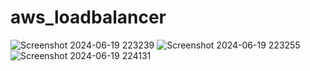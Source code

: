 # aws_loadbalancer
![Screenshot 2024-06-19 223239](https://github.com/atharva-sangale/aws_loadbalancer/assets/172970923/fde6b881-5b6a-454b-99e8-34e433bee0b1)
![Screenshot 2024-06-19 223255](https://github.com/atharva-sangale/aws_loadbalancer/assets/172970923/12c46425-59bf-44cf-9cfa-58ba21094074)
![Screenshot 2024-06-19 224131](https://github.com/atharva-sangale/aws_loadbalancer/assets/172970923/6739b11c-ae73-4fe7-89b2-7c48d4328cd3)
